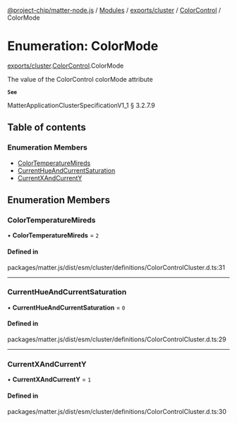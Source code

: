 [@project-chip/matter-node.js](../README.md) / [Modules](../modules.md) / [exports/cluster](../modules/exports_cluster.md) / [ColorControl](../modules/exports_cluster.ColorControl.md) / ColorMode

# Enumeration: ColorMode

[exports/cluster](../modules/exports_cluster.md).[ColorControl](../modules/exports_cluster.ColorControl.md).ColorMode

The value of the ColorControl colorMode attribute

**`See`**

MatterApplicationClusterSpecificationV1_1 § 3.2.7.9

## Table of contents

### Enumeration Members

- [ColorTemperatureMireds](exports_cluster.ColorControl.ColorMode.md#colortemperaturemireds)
- [CurrentHueAndCurrentSaturation](exports_cluster.ColorControl.ColorMode.md#currenthueandcurrentsaturation)
- [CurrentXAndCurrentY](exports_cluster.ColorControl.ColorMode.md#currentxandcurrenty)

## Enumeration Members

### ColorTemperatureMireds

• **ColorTemperatureMireds** = ``2``

#### Defined in

packages/matter.js/dist/esm/cluster/definitions/ColorControlCluster.d.ts:31

___

### CurrentHueAndCurrentSaturation

• **CurrentHueAndCurrentSaturation** = ``0``

#### Defined in

packages/matter.js/dist/esm/cluster/definitions/ColorControlCluster.d.ts:29

___

### CurrentXAndCurrentY

• **CurrentXAndCurrentY** = ``1``

#### Defined in

packages/matter.js/dist/esm/cluster/definitions/ColorControlCluster.d.ts:30
